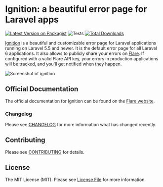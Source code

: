 # Ignition: a beautiful error page for Laravel apps

[![Latest Version on Packagist](https://img.shields.io/packagist/v/facade/ignition.svg?style=flat-square)](https://packagist.org/packages/facade/ignition)
![Tests](https://github.com/facade/ignition/workflows/Run%20tests/badge.svg)
[![Total Downloads](https://img.shields.io/packagist/dt/facade/ignition.svg?style=flat-square)](https://packagist.org/packages/facade/ignition)

[Ignition](https://flareapp.io/docs/ignition-for-laravel/introduction) is a beautiful and customizable error page for Laravel applications running on Laravel 5.5 and newer. It is the default error page for all Laravel 6 applications. It also allows to publicly share your errors on [Flare](https://flareapp.io). If configured with a valid Flare API key, your errors in production applications will be tracked, and you'll get notified when they happen.

![Screenshot of ignition](https://facade.github.io/ignition/screenshot.png)

## Official Documentation

The official documentation for Ignition can be found on the [Flare website](https://flareapp.io/docs/ignition-for-laravel/installation).

### Changelog

Please see [CHANGELOG](CHANGELOG.md) for more information what has changed recently.

## Contributing

Please see [CONTRIBUTING](CONTRIBUTING.md) for details.

## License

The MIT License (MIT). Please see [License File](LICENSE.md) for more information.
